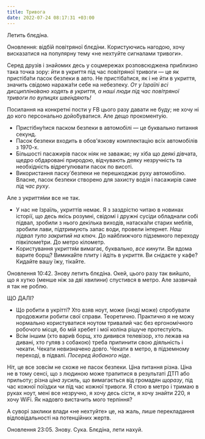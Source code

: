 ```yaml
---
title: Тривога
date: 2022-07-24 08:17:31 +03:00
---
```


Летить блєді́на.

Оновлення: відбі́й повітряної блєді́ни. Користуючись нагодою, хочу висказатися на популярну тему «не нехтуйте сигналами тривоги».

Серед друзів і знайомих десь у соцмережах розповсюджена приблизно така точка зору: йти в укриття під час повітряної тривоги — це як пристіба́ти пасок безпеки в авто. Не пристіба́тися, як і не йти в укриття, значить свідомо наража́ти себе на небезпеку. _От у Ізраїлі всі дисципліно́вано ходять в укриття, а наші люди під час повітряної тривоги по вулицях шве́ндяють!_

Посилання на конкретні пости у FB цього разу давати не буду; не хочу ні до кого персонально дойо́буватися. Але дещо прокоменту́ю.

 - Пристібну́тися паском безпеки в автомобілі — це буквально питання секунд.
 - Пасок безпеки входить в обов'язкову комплектацію всіх автомобілів з 1970-х.
 - Більшості пасажирів пасок ніяк не заважає; ну хіба що деякі дівчата, щедро обдаровані природою, відчувають деяку незручність та необхідність відрегулювати пасок по висоті.
 - Використання паску́ безпеки не перешкоджає руху автомобілю. Власне, пасок безпеки створено для захисту водія і пасажирів саме _під час руху_.

Але з укриття́ми все не так.

 - У нас не Ізраїль, укриттів немає. Я з заздрістю читаю в новинах історії, що десь якісь розумні, свідомі і дружні сусіди обладнали собі підвал, зробили з нього декілька виходів, натаска́ли старих меблів, зробили лави, підтримують запас води, провели інтернет. _Наш підвал тупо закритий на ключ._ До найближчого підземного переходу півкіломе́три. До метро кілометр.
 - Користування укриття́м вимагає, буквально, _все кинути_. Ви вдома варите борщ? Вимика́йте плиту і йдіть в укриття. Ви снідаєте у кафе? Кидайте вашу їжу, тіка́йте.

Оновлення 10:42. Знову летить блєді́на. Окей, цього разу так вийшло, що я хутко (менше ніж за дві хвилини) спустився в метро. Але зазвичай я так не роблю.

ЩО ДАЛІ?

 - Що робити в укрітті́? Хто взяв ноут, може (іноді може) спробувати продовжити робити свої справи. Теоретично. Практично я не можу нормально користуватися ноутом тривалий час без ергономі́чного робочого місця, бо мій хребет і мої коліна рішуче протесту́ють.
 - Всім іншим (хто вари́в борщ, хто дивився телевізор, хто лежав на дивані, хто гуляв з собакою) треба припинити свою діяльність і чекати. Чекати невизначено довго. Чекати в метро, в підземному переході, в підвалі. _Посеред йобаного ніде_.

Ніт, це все зовсім не схоже не пасок безпеки. Ціна питання різна. Ціна не в тому сенсі, що з людиною може трапитися в результаті ДТП або прильоту; різна _ціна зусиль_, що вимагається від громадян _щоразу_, під час кожної поїздки чи під час кожної тривоги. Я стою в метро і тримаю в руках ноут, мені все незручно, я хочу десь сісти, я хочу знайти 220, я хочу WiFi. Як надовго вистачить мого терпіння?

А суворі заклики влади «не нехтуйте» це, на жаль, лише перекладання відповідальності на потенційних жертв.

Оновлення 23:05. Знову. Сука. Блєді́на, лети нахуй.
